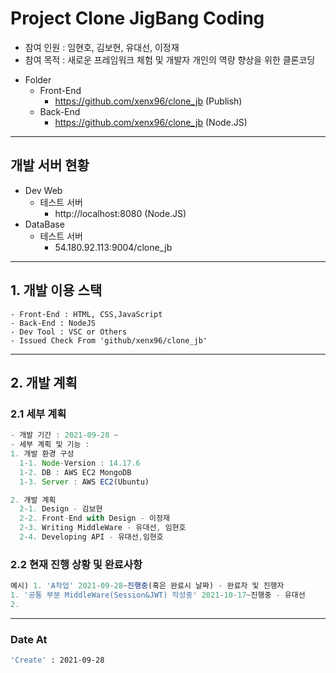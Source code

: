 # Project Clone JigBang Coding
- 참여 인원 : 임현호, 김보현, 유대선, 이정재
- 참여 목적 : 새로운 프레임워크 체험 및 개발자 개인의 역량 향상을 위한 클론코딩   
* Folder 
  - Front-End
    + https://github.com/xenx96/clone_jb (Publish)
  - Back-End
    + https://github.com/xenx96/clone_jb (Node.JS)
    
***
## 개발 서버 현황
* Dev Web 
  - 테스트 서버
    + http://localhost:8080 (Node.JS)
* DataBase
  - 테스트 서버
    + 54.180.92.113:9004/clone_jb



   
***
## 1. 개발 이용 스택
```
- Front-End : HTML, CSS,JavaScript
- Back-End : NodeJS
- Dev Tool : VSC or Others
- Issued Check From 'github/xenx96/clone_jb'
```   
***
## 2. 개발 계획
### 2.1 세부 계획
```js
- 개발 기간 : 2021-09-28 ~
- 세부 계획 및 기능 : 
1. 개발 환경 구성
  1-1. Node-Version : 14.17.6
  1-2. DB : AWS EC2 MongoDB
  1-3. Server : AWS EC2(Ubuntu)

2. 개발 계획
  2-1. Design - 김보현
  2-2. Front-End with Design - 이정재
  2-3. Writing MiddleWare - 유대선, 임현호
  2-4. Developing API - 유대선,임현호
```
### 2.2 현재 진행 상황 및 완료사항
```js
예시) 1. 'A작업' 2021-09-28~진행중(혹은 완료시 날짜) - 완료자 및 진행자
1. '공통 부분 MiddleWare(Session&JWT) 작성중' 2021-10-17~진행중 - 유대선
2.  
```
***

### Date At
```bash
'Create' : 2021-09-28
```


